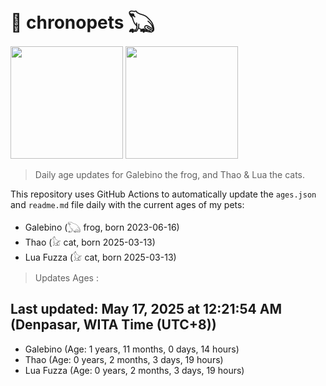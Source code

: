 # 🐾 chronopets 𓆏
<img src="https://github.com/user-attachments/assets/802b3632-7c4b-4232-a3a0-8b1d8fa6f04d" widht=180 height=180 >
<img src="https://github.com/user-attachments/assets/16687005-7ebb-4607-be57-0c8e528fed06" widht=180 height=180 >

> Daily age updates for Galebino the frog, and Thao & Lua the cats.

This repository uses GitHub Actions to automatically update the `ages.json` and `readme.md` file daily with the current ages of my pets: <br>
- Galebino (𓆏 frog, born 2023-06-16)
- Thao (𓃠 cat, born 2025-03-13)
- Lua Fuzza (𓃠 cat, born 2025-03-13)

> Updates Ages :

## Last updated: May 17, 2025 at 12:21:54 AM (Denpasar, WITA Time (UTC+8))

- Galebino (Age: 1 years, 11 months, 0 days, 14 hours)
- Thao (Age: 0 years, 2 months, 3 days, 19 hours)
- Lua Fuzza (Age: 0 years, 2 months, 3 days, 19 hours)

